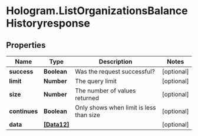 # Hologram.ListOrganizationsBalanceHistoryresponse

## Properties
Name | Type | Description | Notes
------------ | ------------- | ------------- | -------------
**success** | **Boolean** | Was the request successful? | [optional] 
**limit** | **Number** | The query limit | [optional] 
**size** | **Number** | The number of values returned | [optional] 
**continues** | **Boolean** | Only shows when limit is less than size | [optional] 
**data** | [**[Data12]**](Data12.md) |  | [optional] 


